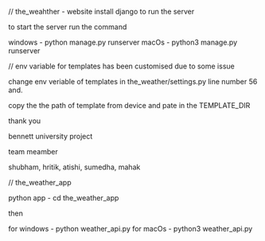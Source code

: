 // the_weahther - website 
install django to run the server

to start the server run the command 

windows - python manage.py runserver
macOs - python3 manage.py runserver


// env variable for templates has been customised due to some issue

change env veriable of templates in the_weather/settings.py
line number 56 and.

copy the the path of template from device and pate in the TEMPLATE_DIR


thank you 

bennett university project 

team meamber 

shubham, hritik, atishi, sumedha, mahak


// the_weather_app 

python app - cd the_weather_app

then 

for windows - python weather_api.py
for macOs - python3 weather_api.py
